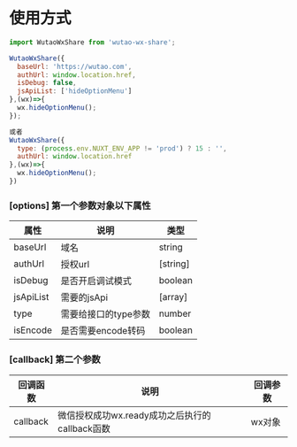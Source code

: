 # 使用方式

```javascript
import WutaoWxShare from 'wutao-wx-share';

WutaoWxShare({
  baseUrl: 'https://wutao.com',
  authUrl: window.location.href,
  isDebug: false,
  jsApiList: ['hideOptionMenu']
},(wx)=>{
  wx.hideOptionMenu();
});

或者
WutaoWxShare({
  type: (process.env.NUXT_ENV_APP != 'prod') ? 15 : '',
  authUrl: window.location.href
},(wx)=>{
  wx.hideOptionMenu();
})

```

### [options] 第一个参数对象以下属性

|  属性  | 说明   |  类型    |
| ------ | ------ | ------ |
|  baseUrl  | 域名 |   string    |
|  authUrl  | 授权url |   [string]  |
|  isDebug  | 是否开启调试模式 |   boolean    |
|  jsApiList  | 需要的jsApi |   [array]  |
|  type  | 需要给接口的type参数 |   number  |
|  isEncode  | 是否需要encode转码 |   boolean    |


### [callback] 第二个参数

|  回调函数             | 说明                     | 回调参数                   |
| ------ | ------ | ------ |
|  callback           | 微信授权成功wx.ready成功之后执行的callback函数             |   wx对象                  |


